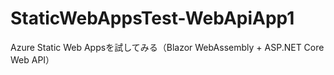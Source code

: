 # StaticWebAppsTest-WebApiApp1
Azure Static Web Appsを試してみる（Blazor WebAssembly + ASP.NET Core Web API）
